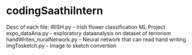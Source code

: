 # codingSaathiIntern

Desc of each file:
IRISH.py - Irish flower classification ML Project
expo_dataAna.py - exploratory dataanalysis on dataset of terrorism
handWriten_nuralNetwork.py - Neural network that can read hand writing
imgTosketch.py - Image to sketch convertion

